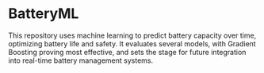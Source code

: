 # BatteryML
This repository uses machine learning to predict battery capacity over time, optimizing battery life and safety. It evaluates several models, with Gradient Boosting proving most effective, and sets the stage for future integration into real-time battery management systems.
